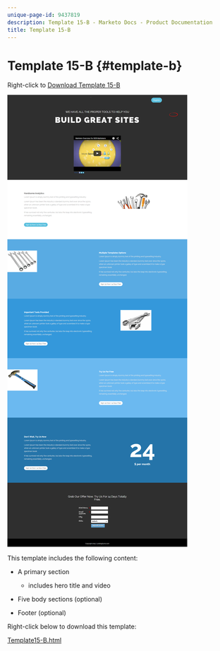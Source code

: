 ```yaml
---
unique-page-id: 9437819
description: Template 15-B - Marketo Docs - Product Documentation
title: Template 15-B
---
```


# Template 15-B {#template-b}

Right-click to [Download Template 15-B](http://docs.marketo.com/download/attachments/9437819/template-15b.html?version=1&modificationdate=1438980430000&api=v2)

![](assets/image2015-8-13-13-3a29-3a31.png)

This template includes the following content:

* A primary section

    * includes hero title and video

* Five body sections (optional)
* Footer (optional)

Right-click below to download this template:

[Template15-B.html](http://docs.marketo.com/download/attachments/9437819/template-15b.html?version=1&modificationdate=1438980430000&api=v2)
